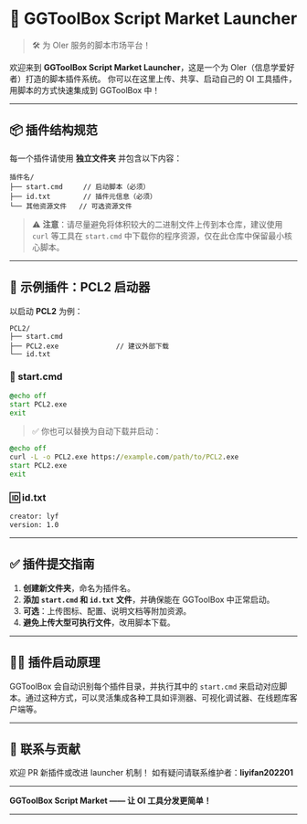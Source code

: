
# 🎯 GGToolBox Script Market Launcher

> 🛠 为 OIer 服务的脚本市场平台！

欢迎来到 **GGToolBox Script Market Launcher**，这是一个为 OIer（信息学爱好者）打造的脚本插件系统。
你可以在这里上传、共享、启动自己的 OI 工具插件，用脚本的方式快速集成到 GGToolBox 中！

---

## 📦 插件结构规范

每一个插件请使用 **独立文件夹** 并包含以下内容：

```
插件名/
├── start.cmd     // 启动脚本（必须）
├── id.txt        // 插件元信息（必须）
└── 其他资源文件   // 可选资源文件
```

> ⚠️ **注意**：请尽量避免将体积较大的二进制文件上传到本仓库，建议使用 `curl` 等工具在 `start.cmd` 中下载你的程序资源，仅在此仓库中保留最小核心脚本。

---

## 🧪 示例插件：PCL2 启动器

以启动 **PCL2** 为例：

```
PCL2/
├── start.cmd
├── PCL2.exe              // 建议外部下载
└── id.txt
```

### 📜 start.cmd

```bat
@echo off
start PCL2.exe
exit
```

> ✅ 你也可以替换为自动下载并启动：

```bat
@echo off
curl -L -o PCL2.exe https://example.com/path/to/PCL2.exe
start PCL2.exe
exit
```

### 🆔 id.txt

```txt
creator: lyf
version: 1.0
```

---

## ✅ 插件提交指南

1. **创建新文件夹**，命名为插件名。
2. **添加 `start.cmd` 和 `id.txt` 文件**，并确保能在 GGToolBox 中正常启动。
3. **可选**：上传图标、配置、说明文档等附加资源。
4. **避免上传大型可执行文件**，改用脚本下载。

---

## 🧑‍💻 插件启动原理

GGToolBox 会自动识别每个插件目录，并执行其中的 `start.cmd` 来启动对应脚本。通过这种方式，可以灵活集成各种工具如评测器、可视化调试器、在线题库客户端等。

---

## 📮 联系与贡献

欢迎 PR 新插件或改进 launcher 机制！
如有疑问请联系维护者：**liyifan202201**

---

**GGToolBox Script Market —— 让 OI 工具分发更简单！**

---
